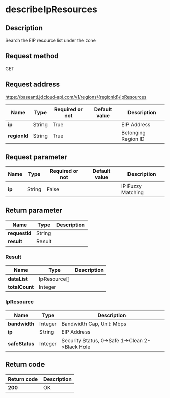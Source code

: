 # describeIpResources


## Description
Search the EIP resource list under the zone

## Request method
GET

## Request address
https://baseanti.jdcloud-api.com/v1/regions/{regionId}/ipResources

|Name|Type|Required or not|Default value|Description|
|---|---|---|---|---|
|**ip**|String|True||EIP Address|
|**regionId**|String|True||Belonging Region ID|

## Request parameter
|Name|Type|Required or not|Default value|Description|
|---|---|---|---|---|
|**ip**|String|False||IP Fuzzy Matching|


## Return parameter
|Name|Type|Description|
|---|---|---|
|**requestId**|String||
|**result**|Result||


### Result
|Name|Type|Description|
|---|---|---|
|**dataList**|IpResource[]||
|**totalCount**|Integer||
### IpResource
|Name|Type|Description|
|---|---|---|
|**bandwidth**|Integer|Bandwidth Cap, Unit: Mbps|
|**ip**|String|EIP Address|
|**safeStatus**|Integer|Security Status, 0->Safe  1->Clean  2->Black Hole|

## Return code
|Return code|Description|
|---|---|
|**200**|OK|
